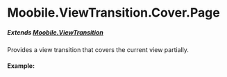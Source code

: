 Moobile.ViewTransition.Cover.Page
================================================================================

##### Extends [Moobile.ViewTransition](../ViewTransition/ViewTransition.md)

Provides a view transition that covers the current view partially.

#### Example:

<div data-example="../../assets/classes/ViewTransition/ViewTransition.Cover.Page.html"></div>